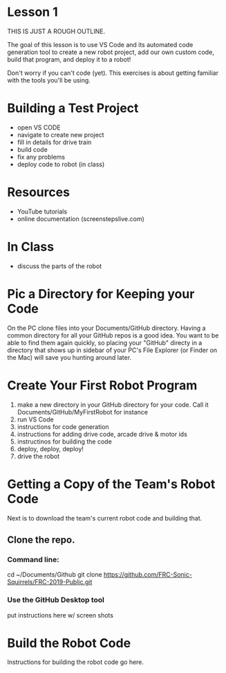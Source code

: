 # Lesson 1

THIS IS JUST A ROUGH OUTLINE.

The goal of this lesson is to use VS Code and its automated code
generation tool to create a new robot project, add our own custom
code, build that program, and deploy it to a robot!

Don't worry if you can't code (yet). This exercises is about getting
familiar with the tools you'll be using.

# Building a Test Project

- open VS CODE
- navigate to create new project
- fill in details for drive train
- build code
- fix any problems
- deploy code to robot (in class)

# Resources

- YouTube tutorials
- online documentation (screenstepslive.com)

# In Class

- discuss the parts of the robot

# Pic a Directory for Keeping your Code

On the PC clone files into your Documents/GitHub directory. Having a
common directory for all your GitHub repos is a good idea. You want to
be able to find them again quickly, so placing your "GitHub" directy
in a directory that shows up in sidebar of your PC's File Explorer (or
Finder on the Mac) will save you hunting around later.
 

# Create Your First Robot Program

 1. make a new directory in your GitHub directory for your code. Call it
    Documents/GitHub/MyFirstRobot for instance
 2. run VS Code
 3. instructions for code generation
 4. instructions for adding drive code, arcade drive & motor ids 
 5. instructinos for building the code
 6. deploy, deploy, deploy!
 7. drive the robot

# Getting a Copy of the Team's Robot Code

Next is to download the team's current robot code and building that.

## Clone the repo. 

### Command line:

 cd ~/Documents/Github
 git clone https://github.com/FRC-Sonic-Squirrels/FRC-2019-Public.git

### Use the GitHub Desktop tool

put instructions here w/ screen shots

# Build the Robot Code

Instructions for building the robot code go here.

 
